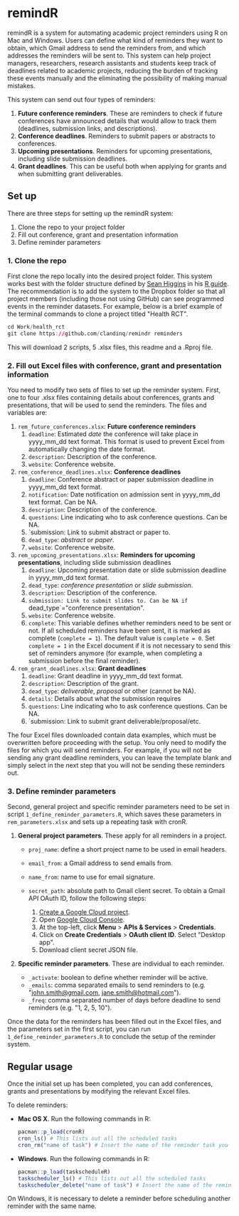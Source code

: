 # remindR
remindR is a system for automating academic project reminders using R on Mac and Windows. Users can define what kind of reminders they want to obtain, which Gmail address to send the reminders from, and which addresses the reminders will be sent to. This system can help project managers, researchers, research assistants and students keep track of deadlines related to academic projects, reducing the burden of tracking these events manually and the eliminating the possibility of making manual mistakes.

This system can send out four types of reminders:

1. **Future conference reminders**. These are reminders to check if future conferences have announced details that would allow to track them (deadlines, submission links, and descriptions).
2. **Conference deadlines**. Reminders to submit papers or abstracts to conferences.
3. **Upcoming presentations**. Reminders for upcoming presentations, including slide submission deadlines.
4. **Grant deadlines**. This can be useful both when applying for grants and when submitting grant deliverables.

## Set up
There are three steps for setting up the remindR system:
1. Clone the repo to your project folder
2. Fill out conference, grant and presentation information
3. Define reminder parameters

### 1. Clone the repo
First clone the repo locally into the desired project folder. This system works best with the folder structure defined by [Sean Higgins](https://seankhiggins.com/) in his [R guide](https://github.com/skhiggins/r_guide). The recommendation is to add the system to the Dropbox folder so that all project members (including those not using GitHub) can see programmed events in the reminder datasets. For example, below is a brief example of the terminal commands to clone a project titled "Health RCT".

```r
cd Work/health_rct
git clone https://github.com/clandinq/remindr reminders
```
This will download 2 scripts, 5 .xlsx files, this readme and a .Rproj file. 

### 2. Fill out Excel files with conference, grant and presentation information
You need to modify two sets of files to set up the reminder system. First, one to four .xlsx files containing details about conferences, grants and presentations, that will be used to send the reminders. The files and variables are:

1. `rem_future_conferences.xlsx`: **Future conference reminders**
    1. `deadline`: Estimated *date* the conference will take place in yyyy_mm_dd text format. This format is used to prevent Excel from automatically changing the date format.
    2. `description`: Description of the conference.
    3. `website`: Conference website.
2. `rem_conference_deadlines.xlsx`: **Conference deadlines**
    1. `deadline`: Conference abstract or paper submission deadline in yyyy_mm_dd text format.
    2. `notification`: Date notification on admission sent in yyyy_mm_dd text format. Can be NA.
    3. `description`: Description of the conference.
    4. `questions`: Line indicating who to ask conference questions. Can be NA.
    5. `submission: Link to submit abstract or paper to.
    6. `dead_type`: *abstract* or *paper*.
    7. `website`: Conference website.
3. `rem_upcoming_presentations.xlsx`: **Reminders for upcoming presentations**, including slide submission deadlines
    1. `deadline`: Upcoming presentation date or slide submission deadline in yyyy_mm_dd text format.
    2. `dead_type`: *conference presentation* or *slide submission*.
    3. `description`: Description of the conference.
    4. `submission: Link to submit slides to. Can be NA if `dead_type`="conference presentation".
    5. `website`: Conference website.
    6. `complete`: This variable defines whether reminders need to be sent or not. If all scheduled reminders have been sent, it is marked as complete (`complete = 1`). The default value is `complete = 0`. Set `complete = 1` in the Excel document if it is not necessary to send this set of reminders anymore (for example, when completing a submission before the final reminder).
4. `rem_grant_deadlines.xlsx`: **Grant deadlines**
    1. `deadline`: Grant deadline in yyyy_mm_dd text format.
    2. `description`: Description of the grant.
    3. `dead_type`: *deliverable*, *proposal* or other (cannot be NA).
    4. `details`: Details about what the submission requires
    5. `questions`: Line indicating who to ask conference questions. Can be NA.
    6. `submission: Link to submit grant deliverable/proposal/etc.

The four Excel files downloaded contain data examples, which must be overwritten before proceeding with the setup. You only need to modify the files for which you will send reminders. For example, if you will not be sending any grant deadline reminders, you can leave the template blank and simply select in the next step that you will not be sending these reminders out.

### 3. Define reminder parameters
Second, general project and specific reminder parameters need to be set in script `1_define_reminder_parameters.R`, which saves these parameters in `rem_parameters.xlsx` and sets up a repeating task with cronR. 

1. **General project parameters**. These apply for all reminders in a project.
   
   - `proj_name`: define a short project name to be used in email headers.
   - `email_from`: a Gmail address to send emails from.
   - `name_from`: name to use for email signature.
   - `secret_path`: absolute path to Gmail client secret. To obtain a Gmail API OAuth ID, follow the following steps:

     1. [Create a Google Cloud project](https://developers.google.com/workspace/guides/create-project).
     2. Open [Google Cloud Console](https://console.cloud.google.com/).
     3. At the top-left, click **Menu** > **APIs & Services** > **Credentials**.
     4. Click on **Create Credentials** > **OAuth client ID**. Select "Desktop app".
     5. Download client secret JSON file.

2. **Specific reminder parameters**. These are individual to each reminder.

   - `_activate`: boolean to define whether reminder will be active.
   - `_emails`: comma separated emails to send reminders to (e.g. "john.smith@gmail.com, jane.smith@hotmail.com").
   - `_freq`: comma separated number of days before deadline to send reminders (e.g. "1, 2, 5, 10").

Once the data for the reminders has been filled out in the Excel files, and the parameters set in the first script, you can run `1_define_reminder_parameters.R` to conclude the setup of the reminder system. 

## Regular usage
Once the initial set up has been completed, you can add conferences, grants and presentations by modifying the relevant Excel files.

To delete reminders:
- **Mac OS X**. Run the following commands in R:
    ```R
    pacman::p_load(cronR)
    cron_ls() # This lists out all the scheduled tasks
    cron_rm("name of task") # Insert the name of the reminder task you want to remove
    ``` 
- **Windows**. Run the following commands in R:
    ```R
    pacman::p_load(taskscheduleR)
    taskscheduler_ls() # This lists out all the scheduled tasks
    taskscheduler_delete("name of task") # Insert the name of the reminder task you want to remove
    ``` 
On Windows, it is necessary to delete a reminder before scheduling another reminder with the same name.

